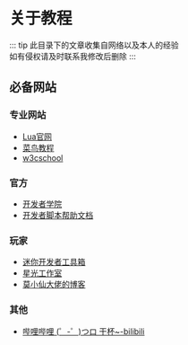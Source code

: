 # 关于教程

::: tip
此目录下的文章收集自网络以及本人的经验  
如有侵权请及时联系我修改后删除
:::

## 必备网站

### 专业网站

- [Lua官网](http://www.lua.org/)
- [菜鸟教程](https://www.runoob.com/lua/lua-tutorial.html)
- [w3cschool](https://www.w3cschool.cn/lua/)

### 官方

- [开发者学院](https://dev-wiki.mini1.cn/)
- [开发者脚本帮助文档](https://developers.mini1.cn/wiki/)

### 玩家

- [迷你开发者工具箱](https://minidocs.skyinncloud.top/)
- [星光工作室](https://ustarry.github.io/)
- [莫小仙大佬的博客](https://ycbrmsn.com/hall)

### 其他

- [哔哩哔哩 (゜-゜)つロ 干杯~-bilibili](https://www.bilibili.com/)